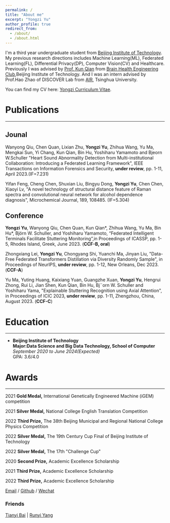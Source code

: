 ```yaml
---
permalink: /
title: "About me"
excerpt: "Yongzi Yu"
author_profile: true
redirect_from: 
  - /about/
  - /about.html
---
```

I'm a third year undergraduate student from [Beijing Institute of Technology](https://english.bit.edu.cn/). My previous research directions includes Machine Learning(ML), Federated Learning(FL), Differential Privacy(DP), Computer Vision(CV) and Healthcare. Previously I was advised by [Prof. Kun Qian](https://eecsqian.com/) from [Brain Health Engineering Club](https://bhe-lab.org/),Beijing Institute of Technology. And I was an intern advised by Prof.Hao Zhao of DISCOVER Lab from [AIR](https://air.tsinghua.edu.cn/gyair/AIRjj.htm), Tsinghua University.


You can find my CV here: [Yongzi Curriculum Vitae](../files/RusselResume.pdf).

# Publications
---
## Jounal
Wanyong Qiu, Chen Quan, Lixian Zhu, **Yongzi Yu**, Zhihua Wang, Yu Ma, Mengkai Sun, Yi Chang, Kun Qian, Bin Hu, Yoshiharu Yamamoto and Bjeorn W.Schuller "Heart Sound Abnormality Detection from Multi-institutional Collaboration: Introducing a Federated Learning Framework", IEEE Transactions on Information Forensics and Security, **under review**, pp. 1-11, April 2023.(IF=7.231)

Yifan Feng, Cheng Chen, Shuxian Liu, Bingyu Dong, **Yongzi Yu**, Chen Chen, Xiaoyi Lv, "A novel technology of structural distance feature of Raman spectra and convolutional neural network for alcohol dependence diagnosis", Microchemical Journal, 189, 108485. (IF=5.304)

## Conference
**Yongzi Yu**, Wanyong Qiu, Chen Quan, Kun Qian*, Zhihua Wang, Yu Ma, Bin Hu*, Björn W. Schuller, and Yoshiharu Yamamoto, “Federated Intelligent Terminals Facilitate Stuttering Monitoring”,in Proceedings of ICASSP, pp. 1-5, Rhodes Island, Greek, June 2023. (**CCF-B, oral**)

Zhongxiang Lei, **Yongzi Yu**, Chongyang Shi, Yuanchi Ma, Jinyan Liu, "Data-Free Federated Transformers Distillation via Diversity Randomly Sample", in Proceedings of NeurIPS, **under review**, pp. 1-12, New Orleans, Dec 2023. (**CCF-A**)

Yu Ma, Yuting Huang, Kaixiang Yuan, Guangzhe Xuan, **Yongzi Yu**, Hengrui Zhong, Rui Li, Jian Shen, Kun Qian, Bin Hu, Bj¨orn W. Schuller and Yoshiharu Yama, "Explainable Stuttering Recognition using Axial Attention", in Proceedings of ICIC 2023, **under review**, pp. 1-11, Zhengzhou, China, August 2023. (**CCF-C**)

# Education
---
* **Beijing Institute of Technology**    
**Major:Data Science and Big Data Technology, School of Computer**     
*September 2020 to June 2024(Expected)*   
GPA: 3.6/4.0
 
# Awards
---
2021 **Gold Medal,**   International Genetically Engineered Machine (iGEM) competition        

2021 **Silver Medal,** National College English Translation Competition                       

2022 **Third Prize,**  The 38th Beijing Municipal and Regional National College Physics Competition 

2022 **Silver Medal,** The 19th Century Cup Final of Beijing Institute of Technology            

2022 **Silver Medal,** The 17th "Challenge Cup"                                                   

2020 **Second Prize,** Academic Excellence Scholarship                                             

2021 **Third Prize,**  Academic Excellence Scholarship                                        

2022 **Third Prize,**  Academic Excellence Scholarship                                        

[Email](mailto:yuyz@bit.edu.cn) / [Github](https://github.com/yuyongzi) / [Wechat](../images/wechat.jpg) 
### Friends
[Tianyi Bai](https://beccabai.github.io/)  |  [Runyi Yang](https://runyiyang.github.io/)


